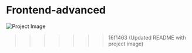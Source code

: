 # Frontend-advanced

![Project Image](https://camo.githubusercontent.com/552678b6494022032a13602ad29387006339416d22d96b115f78bdeed436432e/68747470733a2f2f692e6962622e636f2f5452354c57397a2f696d6167652e706e67)
>>>>>>> 16f1463 (Updated README with project image)
